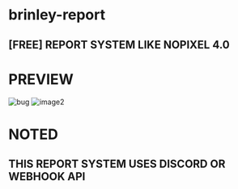 # brinley-report
## [FREE] REPORT SYSTEM LIKE NOPIXEL 4.0

# PREVIEW
![bug](https://github.com/user-attachments/assets/42ecb6e1-36ea-4ed4-a2e2-ce87f6a8ca64)
![image2](https://github.com/user-attachments/assets/69709012-5d6b-4b11-b899-4c755610b904)


# NOTED

## THIS REPORT SYSTEM USES DISCORD OR WEBHOOK API
